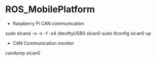# ROS_MobilePlatform

- Raspberry Pi CAN communication

sudo slcand -o -c -f -s4 /dev/ttyUSB0 slcan0
sudo ifconfig slcan0 up

- CAN Communication monitor

candump slcan0
